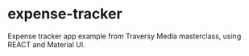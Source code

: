 # expense-tracker
Expense tracker app example from Traversy Media masterclass, using REACT and Material UI.
